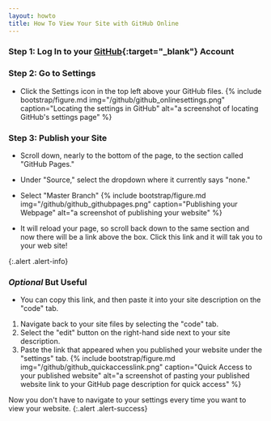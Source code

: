 ```yaml
---
layout: howto
title: How To View Your Site with GitHub Online
---
```


### Step 1: Log In to your [GitHub](https://github.com/){:target="_blank"} Account

### Step 2: Go to Settings

- Click the Settings icon in the top left above your GitHub files.
{% include bootstrap/figure.md img="/github/github_onlinesettings.png" caption="Locating the settings in GitHub" alt="a screenshot of locating GitHub's settings page" %}

### Step 3: Publish your Site

- Scroll down, nearly to the bottom of the page, to the section called "GitHub Pages."
- Under "Source," select the dropdown where it currently says "none."
- Select "Master Branch"
{% include bootstrap/figure.md img="/github/github_githubpages.png" caption="Publishing your Webpage" alt="a screenshot of publishing your website" %}

- It will reload your page, so scroll back down to the same section and now there will be a link above the box. Click this link and it will tak you to your web site!

{:.alert .alert-info}
### *Optional* But Useful

- You can copy this link, and then paste it into your site description on the "code" tab. 
1. Navigate back to your site files by selecting the "code" tab.
2. Select the "edit" button on the right-hand side next to your site description.
3. Paste the link that appeared when you published your website under the "settings" tab.
{% include bootstrap/figure.md img="/github/github_quickaccesslink.png" caption="Quick Access to your published website" alt="a screenshot of pasting your published website link to your GitHub page description for quick access" %}

Now you don't have to navigate to your settings every time you want to view your website.
{:.alert .alert-success}